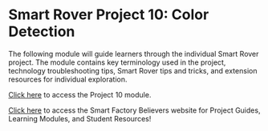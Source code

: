 # Smart Rover Project 10: Color Detection
The following module will guide learners through the individual Smart Rover project. The module contains key terminology used in the project, technology troubleshooting tips, Smart Rover tips and tricks, and extension resources for individual exploration. 

[Click here](https://www.thesmartfactory.io/learning-modules/project-10-color-detection/index.html#/) to access the Project 10 module.

[Click here](https://smartfactorybelievers.deloitte.com/) to access the Smart Factory Believers website for Project Guides, Learning Modules, and Student Resources!
